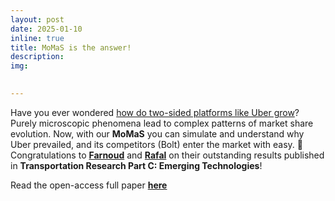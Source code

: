 ```yaml
---
layout: post
date: 2025-01-10
inline: true
title: MoMaS is the answer!
description:
img: 

     
---
```

Have you ever wondered [how do two-sided platforms like Uber grow](https://media.licdn.com/dms/image/v2/D4D22AQHufdiZS6fYXA/feedshare-shrink_2048_1536/B4DZRPS_2ZHUAo-/0/1736497169686?e=1740009600&v=beta&t=I5HAQSZgusywBeKxAIaE8kcLRc9hPtAi4jOB8pfaQZw)? Purely microscopic phenomena lead to complex patterns of market share evolution. Now, with our **MoMaS** you can simulate and understand why Uber prevailed, and its competitors (Bolt) enter the market with easy.
👏 Congratulations to [**Farnoud**](https://www.linkedin.com/in/farnoud-ghasemi-ab9903178/) and [**Rafal**](https://www.linkedin.com/in/rafalkucharski/) on their outstanding results published in **Transportation Research Part C: Emerging Technologies**!

Read the open-access full paper [**here**](https://lnkd.in/dzTvnMuj)
